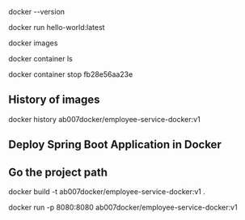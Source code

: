 docker --version

docker run hello-world:latest

docker images

docker container ls

docker container stop fb28e56aa23e

## History of images
docker history ab007docker/employee-service-docker:v1


## Deploy Spring Boot Application in Docker
## Go the project path
docker build -t ab007docker/employee-service-docker:v1 .

docker run -p 8080:8080 ab007docker/employee-service-docker:v1
